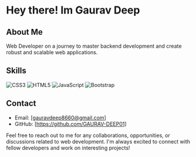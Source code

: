 # Hey there! Im Gaurav Deep

## About Me

Web Developer on a journey to master backend development and create robust and scalable web applications.

## Skills
![CSS3](https://img.shields.io/badge/css3-%231572B6.svg?style=for-the-badge&logo=css3&logoColor=white) ![HTML5](https://www.google.com/url?sa=i&url=https%3A%2F%2Fwww.flaticon.com%2Ffree-icon%2Fhtml-5_732212&psig=AOvVaw16M9I43HwM1mFOT_iEe_mZ&ust=1687112345860000&source=images&cd=vfe&ved=0CBEQjRxqFwoTCLD7v7L1yv8CFQAAAAAdAAAAABAE) ![JavaScript](https://img.shields.io/badge/javascript-%23323330.svg?style=for-the-badge&logo=javascript&logoColor=%23F7DF1E) ![Bootstrap](https://img.shields.io/badge/bootstrap-%23563D7C.svg?style=for-the-badge&logo=bootstrap&logoColor=white)

## Contact

- Email: [gauravdeep8660@gmail.com]
- GitHub: [https://github.com/GAURAV-DEEP01]

Feel free to reach out to me for any collaborations, opportunities, or discussions related to web development. I'm always excited to connect with fellow developers and work on interesting projects!


